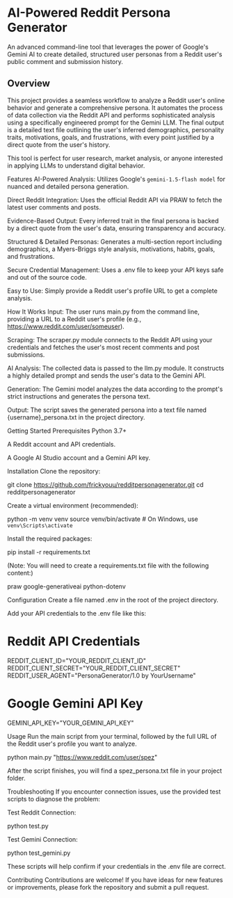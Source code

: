 # AI-Powered Reddit Persona Generator

An advanced command-line tool that leverages the power of Google's Gemini AI to create detailed, structured user personas from a Reddit user's public comment and submission history.

## Overview
This project provides a seamless workflow to analyze a Reddit user's online behavior and generate a comprehensive persona. It automates the process of data collection via the Reddit API and performs sophisticated analysis using a specifically engineered prompt for the Gemini LLM. The final output is a detailed text file outlining the user's inferred demographics, personality traits, motivations, goals, and frustrations, with every point justified by a direct quote from the user's history.

This tool is perfect for user research, market analysis, or anyone interested in applying LLMs to understand digital behavior.

Features
AI-Powered Analysis: Utilizes Google's ```gemini-1.5-flash model``` for nuanced and detailed persona generation.

Direct Reddit Integration: Uses the official Reddit API via PRAW to fetch the latest user comments and posts.

Evidence-Based Output: Every inferred trait in the final persona is backed by a direct quote from the user's data, ensuring transparency and accuracy.

Structured & Detailed Personas: Generates a multi-section report including demographics, a Myers-Briggs style analysis, motivations, habits, goals, and frustrations.

Secure Credential Management: Uses a .env file to keep your API keys safe and out of the source code.

Easy to Use: Simply provide a Reddit user's profile URL to get a complete analysis.

How It Works
Input: The user runs main.py from the command line, providing a URL to a Reddit user's profile (e.g., https://www.reddit.com/user/someuser).

Scraping: The scraper.py module connects to the Reddit API using your credentials and fetches the user's most recent comments and post submissions.

AI Analysis: The collected data is passed to the llm.py module. It constructs a highly detailed prompt and sends the user's data to the Gemini API.

Generation: The Gemini model analyzes the data according to the prompt's strict instructions and generates the persona text.

Output: The script saves the generated persona into a text file named {username}_persona.txt in the project directory.

Getting Started
Prerequisites
Python 3.7+

A Reddit account and API credentials.

A Google AI Studio account and a Gemini API key.

Installation
Clone the repository:

git clone https://github.com/frickyouu/redditpersonagenerator.git
cd redditpersonagenerator

Create a virtual environment (recommended):

python -m venv venv
source venv/bin/activate  # On Windows, use `venv\Scripts\activate`

Install the required packages:

pip install -r requirements.txt

(Note: You will need to create a requirements.txt file with the following content:)

praw
google-generativeai
python-dotenv

Configuration
Create a file named .env in the root of the project directory.

Add your API credentials to the .env file like this:

# Reddit API Credentials
REDDIT_CLIENT_ID="YOUR_REDDIT_CLIENT_ID"
REDDIT_CLIENT_SECRET="YOUR_REDDIT_CLIENT_SECRET"
REDDIT_USER_AGENT="PersonaGenerator/1.0 by YourUsername"

# Google Gemini API Key
GEMINI_API_KEY="YOUR_GEMINI_API_KEY"

Usage
Run the main script from your terminal, followed by the full URL of the Reddit user's profile you want to analyze.

python main.py "https://www.reddit.com/user/spez"

After the script finishes, you will find a spez_persona.txt file in your project folder.

Troubleshooting
If you encounter connection issues, use the provided test scripts to diagnose the problem:

Test Reddit Connection:

python test.py

Test Gemini Connection:

python test_gemini.py

These scripts will help confirm if your credentials in the .env file are correct.

Contributing
Contributions are welcome! If you have ideas for new features or improvements, please fork the repository and submit a pull request.
